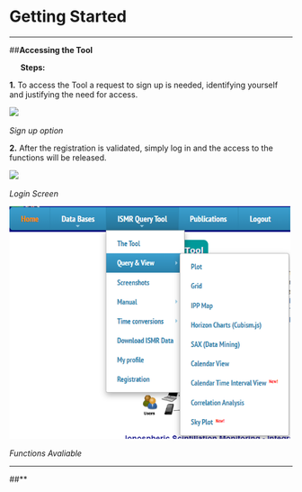 # Getting Started

* * *

##**Accessing the Tool**

&nbsp;&nbsp;&nbsp;&nbsp; **Steps:**

 **1.** To access the Tool a request to sign up is needed, identifying yourself and justifying the need for access.

<img src="/images/ex/localsignup.png" width="150">

*Sign up option*

 **2.** After the registration is validated, simply log in and the access to the functions will be released.

<img src="/images/ex/login.PNG" width="500">

*Login Screen*

<img src="images/ex/functions.PNG" width="500">

*Functions Avaliable*

* * *

##**
